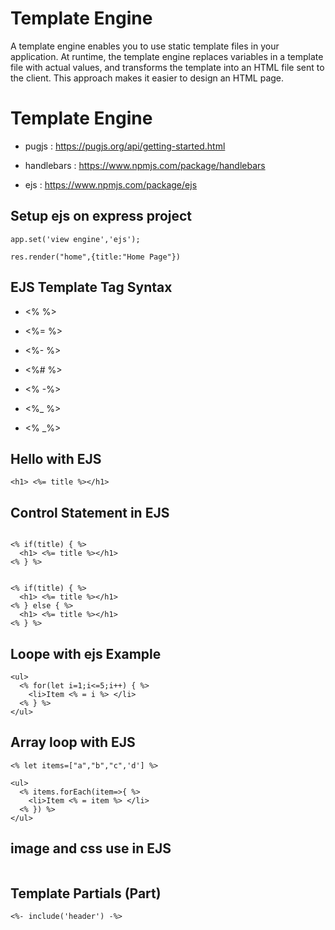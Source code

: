 # Template Engine

A template engine enables you to use static template files in your application. At runtime, the template engine replaces variables in a template file with actual values, and transforms the template into an HTML file sent to the client. This approach makes it easier to design an HTML page.

# Template Engine

- pugjs :  https://pugjs.org/api/getting-started.html

- handlebars : https://www.npmjs.com/package/handlebars

- ejs : https://www.npmjs.com/package/ejs

## Setup ejs on express project

```
app.set('view engine','ejs');

res.render("home",{title:"Home Page"})

```



## EJS Template Tag Syntax

- <% %>

- <%= %>

- <%- %>

- <%# %>

- <%  -%>

- <%_ %>

- <%  _%>

## Hello with EJS

```
<h1> <%= title %></h1>
```

## Control Statement in EJS

```

<% if(title) { %>
  <h1> <%= title %></h1>
<% } %>


<% if(title) { %>
  <h1> <%= title %></h1>
<% } else { %>
  <h1> <%= title %></h1>
<% } %>
```





## Loope with ejs Example

```
<ul>
  <% for(let i=1;i<=5;i++) { %>
    <li>Item <% = i %> </li>
  <% } %>
</ul>
```

## Array loop with EJS

```
<% let items=["a","b","c",'d'] %>

<ul>
  <% items.forEach(item=>{ %>
    <li>Item <% = item %> </li>
  <% }) %>
</ul>

```
## image and css use in EJS

```
```

## Template Partials (Part)

```
<%- include('header') -%>


```



















